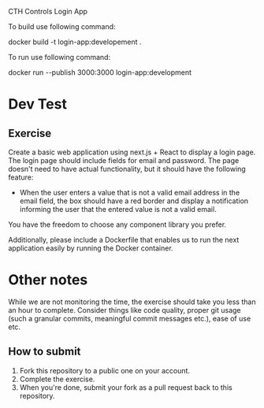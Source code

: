 CTH Controls Login App

To build use following command:

docker build -t login-app:developement .

To run use following command:

docker run --publish 3000:3000 login-app:development

# Dev Test

## Exercise

Create a basic web application using next.js + React to display a login page. The login page should include fields for email and password. The page doesn't need to have actual functionality, but it should have the following feature:

- When the user enters a value that is not a valid email address in the email field, the box should have a red border and display a notification informing the user that the entered value is not a valid email.

You have the freedom to choose any component library you prefer.

Additionally, please include a Dockerfile that enables us to run the next application easily by running the Docker container.

# Other notes

While we are not monitoring the time, the exercise should take you less than an hour to complete. Consider things like code quality, proper git usage (such a granular commits, meaningful commit messages etc.), ease of use etc.

## How to submit

1. Fork this repository to a public one on your account.
2. Complete the exercise.
3. When you're done, submit your fork as a pull request back to this repository.
